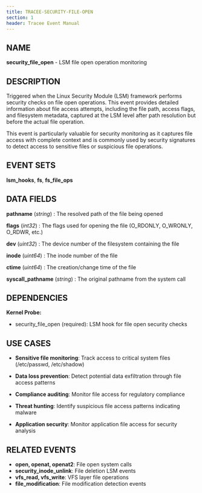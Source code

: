 ```yaml
---
title: TRACEE-SECURITY-FILE-OPEN
section: 1
header: Tracee Event Manual
---
```


## NAME

**security_file_open** - LSM file open operation monitoring

## DESCRIPTION

Triggered when the Linux Security Module (LSM) framework performs security checks on file open operations. This event provides detailed information about file access attempts, including the file path, access flags, and filesystem metadata, captured at the LSM level after path resolution but before the actual file operation.

This event is particularly valuable for security monitoring as it captures file access with complete context and is commonly used by security signatures to detect access to sensitive files or suspicious file operations.

## EVENT SETS

**lsm_hooks**, **fs**, **fs_file_ops**

## DATA FIELDS

**pathname** (*string*)
: The resolved path of the file being opened

**flags** (*int32*)
: The flags used for opening the file (O_RDONLY, O_WRONLY, O_RDWR, etc.)

**dev** (*uint32*)
: The device number of the filesystem containing the file

**inode** (*uint64*)
: The inode number of the file

**ctime** (*uint64*)
: The creation/change time of the file

**syscall_pathname** (*string*)
: The original pathname from the system call

## DEPENDENCIES

**Kernel Probe:**

- security_file_open (required): LSM hook for file open security checks

## USE CASES

- **Sensitive file monitoring**: Track access to critical system files (/etc/passwd, /etc/shadow)

- **Data loss prevention**: Detect potential data exfiltration through file access patterns

- **Compliance auditing**: Monitor file access for regulatory compliance

- **Threat hunting**: Identify suspicious file access patterns indicating malware

- **Application security**: Monitor application file access for security analysis

## RELATED EVENTS

- **open, openat, openat2**: File open system calls
- **security_inode_unlink**: File deletion LSM events
- **vfs_read, vfs_write**: VFS layer file operations
- **file_modification**: File modification detection events